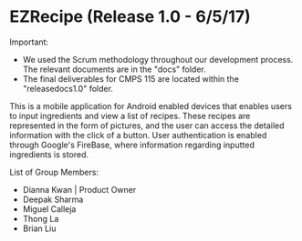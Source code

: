 # EZRecipe (Release 1.0 - 6/5/17)

Important: 
- We used the Scrum methodology throughout our development process. The relevant documents are in the "docs" folder. 
- The final deliverables for CMPS 115 are located within the "releasedocs1.0" folder.

This is a mobile application for Android enabled devices that enables users to input ingredients and view a list of recipes.
These recipes are represented in the form of pictures, and the user can access the detailed information with the click of a button.
User authentication is enabled through Google's FireBase, where information regarding inputted ingredients is stored.

List of Group Members:
- Dianna Kwan | Product Owner
- Deepak Sharma
- Miguel Calleja
- Thong La
- Brian Liu

